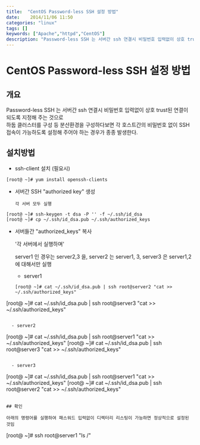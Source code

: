 ```yaml
---
title:  "CentOS Password-less SSH 설정 방법"
date:    2014/11/06 11:50
categories: "linux"
tags: []
keywords: ["Apache","httpd","CentOS"]
description: "Password-less SSH 는 서버간 ssh 연결시 비밀번호 입력없이 상호 trust된 연결이 되도록 지정해 주는 것 방법"
---
```


# CentOS Password-less SSH 설정 방법

## 개요

Password-less SSH 는 서버간 ssh 연결시 비밀번호 입력없이 상호 trust된 연결이 되도록 지정해 주는 것으로  
하둡 클러스터를 구성 등 분산환경을 구성하다보면 각 호스트간의 비밀번호 없이 SSH 접속이 가능하도록 설정해 주어야 하는 경우가 종종 발생한다.

## 설치방법

- ssh-client 설치 (필요시)

```
[root@ ~]# yum install openssh-clients
```

- 서버간 SSH "authorized key" 생성 

  `각 서버 모두 실행`

```
[root@ ~]# ssh-keygen -t dsa -P '' -f ~/.ssh/id_dsa
[root@ ~]# cp ~/.ssh/id_dsa.pub ~/.ssh/authorized_keys
```

- 서버들간 "authorized_keys" 복사

  '각 서버에서 실행하며'

  server1 인 경우는 server2,3 을, server2 는 server1, 3, server3 은 server1,2 에 대해서만 실행

  - server1

  ```
  [root@ ~]# cat ~/.ssh/id_dsa.pub | ssh root@server2 "cat >> ~/.ssh/authorized_keys"
[root@ ~]# cat ~/.ssh/id_dsa.pub | ssh root@server3 "cat >> ~/.ssh/authorized_keys"
```

  - server2

  ```
[root@ ~]# cat ~/.ssh/id_dsa.pub | ssh root@server1 "cat >> ~/.ssh/authorized_keys"
[root@ ~]# cat ~/.ssh/id_dsa.pub | ssh root@server3 "cat >> ~/.ssh/authorized_keys"
```

  - server3

  ```
[root@ ~]# cat ~/.ssh/id_dsa.pub | ssh root@server1 "cat >> ~/.ssh/authorized_keys"
[root@ ~]# cat ~/.ssh/id_dsa.pub | ssh root@server2 "cat >> ~/.ssh/authorized_keys"
```

## 확인

아래의 명령어를 실행하여 패스워드 입력없이 디렉터리 리스팅이 가능하면 정상적으로 설정된 것임

```
[root@ ~]# ssh root@server1 "ls /"
```